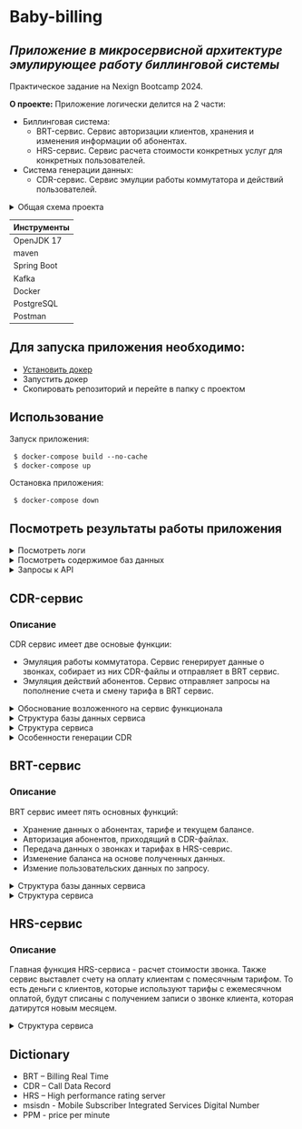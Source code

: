 # Baby-billing
## _Приложение в микросервисной архитектуре эмулирующее работу биллинговой системы_
Практическое задание на Nexign Bootcamp 2024. <br>

**О проекте:** Приложение логически делится на 2 части:
* Биллинговая система:
	* BRT-сервис. Сервис авторизации клиентов, хранения и изменения информации об абонентах.
	* HRS-сервис. Сервис расчета стоимости конкретных услуг для конкретных пользователей.
* Система генерации данных:
	* CDR-сервис. Сервис эмулции работы коммутатора и действий пользователей.
<details>
<summary>Общая схема проекта</summary>
	<p>CDR-сервис передает файлы в BRT-сервис через брокер сообщений, однако запросы на изменение тарифа или пополнение счета посылает напрямую. Также вместе с проектом поднимается pgAdmin.</p>
	<img src="https://raw.githubusercontent.com/IvanCherep/baby-billing/screenshots/images/application_schema.png" alt="Схема проекта">
</details>

| Инструменты |
| ------ |
| OpenJDK 17 |
| maven |
| Spring Boot |
| Kafka |
| Docker |
| PostgreSQL |
| Postman |

## Для запуска приложения необходимо:
* [Установить докер](https://docs.docker.com/get-docker/)
* Запустить докер
* Скопировать репозиторий и перейте в папку с проектом

## Использование

Запуск приложения:
```shell
 $ docker-compose build --no-cache
 $ docker-compose up
```

Остановка приложения:
```shell
 $ docker-compose down
```

## Посмотреть результаты работы приложения
<details>
<summary>Посмотреть логи</summary>
	<br>
	<p> В проекте логируется основная информация о работе системы. А именно: </p>
	<ul>
		<li> Создание нового cdr-файла </li>
		<li> Отправка cdr-файла в brt-сервис </li>
		<li> Получение cdr-файла в brt-сервисе </li>
		<li> Информация о пополнение баланса абонента </li>
		<li> Информация о изменении тарифа абонента </li>
	</ul>
	Пример:
	<img src="https://raw.githubusercontent.com/IvanCherep/baby-billing/screenshots/images/logs_example.png" alt="Пример логов">
	
</details>

<details>
<summary>Посмотреть содержимое баз данных</summary>
	<br>
	<p>Для просмотра содержимого баз данных вместе с проектом подниматеся pgAdmin.</p>
	<p>Для доступа к базам данных через pgAdmin необходимо:</p>
	<ul>
		<li> Перейти по адресу localhost:5050 </li>
		<li> Авторизоваться </li>
		<ul>
			<li> Логин: admin@admin.com </li>
			<li> Пароль: password </li>
		</ul>
		<li> Добавить базу даннух CDR сервиса </li>
		<ul>
			<li> Add New Server </li>
			<li> General -> Name: cdr-service </li>
			<li> Connection -> Host name/address: cdr-service_db </li>
			<li> Connection -> Port: 5432 </li>
			<li> Connection -> Maintenance database: postgres </li>
			<li> Connection -> Username: postgres </li>
			<li> Connection -> Password: changemeinprod! </li>
		</ul>
		<li> Добавить базу данных BRT сервиса </li>
		<ul>
			<li> Add New Server </li>
			<li> General -> Name: brt-service </li>
			<li> Connection -> Host name/address: brt-service_db </li>
			<li> Connection -> Port: 5432 </li>
			<li> Connection -> Maintenance database: postgres </li>
			<li> Connection -> Username: postgres </li>
			<li> Connection -> Password: changemeinprod! </li>
		</ul>
  	</ul>
   	<p>Теперь вы можете просматривать содержимое баз данных cdr-сервиса и brt-сервиса. Для просмтра содержимого необходимо открыть Server(2)->cdr-service->Database(1)->postgres->Schemas(1)->public->Tables(2) или Serverы(2)->brt-service->Database(1)->postgres->Schemas(1)->public->Tables(3) соответственно. </p>
	<p>Посмотрим содержимое таблицы msisdns в brt-service. Как видно, только 1 клиент имеет положительный баланс. Это отличиный повод написать сервис, который будет присылать клиентам с отрицательным балансом уведомление о том, что необходимо пополнить счет. Конечно, сейчас я это делать не буду, но отметим это как точку роста!)</p>
	<img src="https://raw.githubusercontent.com/IvanCherep/baby-billing/screenshots/images/brt-service_db_msisdns_table.png" alt="Содержимое таблицы msisdns">
	<p>Также, давайте посмотрим содержимое таблицы clients в brt-service:</p>
	<img src="https://raw.githubusercontent.com/IvanCherep/baby-billing/screenshots/images/brt-service_db_clients_table.png" alt="Содержимое таблицы clients">
</details>

<details>
<summary>Запросы к API</summary>
	<p>BRT-сервис</p>
	<ul>
		<li>Пополнение счета.</li>
		<ul>
			<li>Адрес сервиса localhost:8082</li>
			<li>PUT /pay/{msisdn}</li>
			<li>Content-Type: application/json</li>
			<li>Пример запроса через postman: <img src="https://raw.githubusercontent.com/IvanCherep/baby-billing/screenshots/images/pay_postman_example.png" alt="pay запрос через postman"></li>
		</ul>
		<li>Смена тарифа.</li>
		<ul>
			<li>Адрес сервиса localhost:8082</li>
			<li>POST /changeTariff</li>
			<li>Content-Type: application/json</li>
			<li>Я не успели дописать реализация с использованием Spring Security. Поэтому сейчас менеджерский логин и пароль отправляется в теле POST запроса. В дальнейших итерациях проекта, это первое, что нужно исправить.</li>
			<li>Пример запроса через postman: <img src="https://raw.githubusercontent.com/IvanCherep/baby-billing/screenshots/images/changeTariff_postman_example.png" alt="changeTariff запрос через postman"></li> 
		</ul>
	</ul>
	<p>HRS-сервис</p>
	<ul>
		<li>Расчет стоимости звонка.</li>
		<ul>
			<li>Адрес сервиса localhost:8083</li>
			<li>POST /calculate</li>
			<li>Content-Type: application/json</li>
			<li>Пример запроса через postman для 30 минутного звонка. Дата последней оплаты датируется прошлым месяцем, стоимость минуты звонка 1.5 у.е.: <img src="https://raw.githubusercontent.com/IvanCherep/baby-billing/screenshots/images/calculate_postman_example.png" alt="calculate запрос через postman"></li>
		</ul>
	</ul>
	<p>Чтобы вам было проще проверять, прикладываю тела к запросам:</p>
	<ul>
		<li>
			<p>PUT localhost:8082/pay/79212345678</p>
<code>{
    "msisdn": 79212345678,
    "money": 100
}</code>
		</li>
  		<li>
			<p>POST localhost:8082/changeTariff</p>
<code>{
    "login": "admin",
    "password": "admin",
    "msisdn": 79218740659,
    "tariffId": 12
}</code>
		</li>
		<li>
			<p>POST localhost:8083/calculate</p>
<code>{
    "msisdn": 79999999999,
    "startTime": 1715526000,
    "endTime": 1715527800,
    "pricePerMinute": 1.5,
    "clientRemainingMinutes": 20,
    "lastPaymentTimestamp": 1712935763,
    "tariffMonthlyFee": 100,
    "tariffMinutesPlan": 20
}</code>
		</li>
	</ul>
</details>


## CDR-сервис
### Описание
CDR сервис имеет две основые функции: <br>
* Эмуляция работы коммутатора. Сервис генерирует данные о звонках, собирает из них CDR-файлы и отправляет в BRT сервис.
* Эмуляция действий абонентов. Сервис отправляет запросы на пополнение счета и смену тарифа в BRT сервис.
<details>
<summary>Обоснование возложенного на сервис функционала</summary>
<p>Функция эмуляции работы коммутатора была заложена в ТЗ CDR-сервиса. В то время, как эмуляция действий абонентов (пополнение счета, смена тарифа), задавалась как общее требованиее к проекту. Мы четко решили, что данный функционал должен быть реализован в рамках одного сервиса, чтобы держать временную согласованность. То есть в том же таймлайне, когда клиенты совершают звонки, эти же клиенты пополняют свои счета и меняют тарифы. Однако, данный подход имеет последствия.</p>
<p>В частности, если смотреть на данные в реальном времени они могут быть искажены. Это происходит из-за использования брокера сообщений в качестве посредника в передаче CDR-файлов. То есть может произойти ситуация, когда пользователь совершил звонок, а после пополнил счет. Но с точки зрения BRT ситуация будет выглядить по другому, потому-что информация о пополнение счета приходит сразу, а информация о звонке должна пройти через несколько итераций (запись в файл, хранение файла, пока в нем не наберется нужное количество записей, ожидание файла в очереди на обработку).</p>
<p>Но такая несогласованнасть с пополнением счета является вполне терпимой. А вот операция с изменением тарифа может привести к гораздо более серьезным последствиям. Например, в случае с клиентом, который совершает звонок и сразу после меняет тариф, произойдет следующее: BRT-сервис сначала изменит тариф, и только через какое-то время обработает запись о звонке клиента. И получается, что данные о звонке в BRT-сервисе будут обработаны по данным нового тарифа, хотя фактически совершлались по условиям прошлого. Мы видим два возможных решения. До совершения звонка, запрашивать данные о тарифе пользователя и передовать их как информацию о звонке в CDR-файле, либо хранить историю изменения состояний абонетов в BRT-сервисе. В рамках данного проекта мы не реализовывали соответствующее решение и рассматриваем это как дальнейшую точку роста проекта.</p>
<p>Так же можно было бы рассмотреть включение генерации действий абонентов в рамки BRT-сервиса. Это решило бы вышеописанные проблемы. Но такое решение мы считаем губительным для дальнейшего развития проекта. Так как мы видим проект логически разделенным на две части: генерация и биллинговый система. И в теории, сервис генерации можно заменить на реальный коммутатор и реаальных пользователей, а биллинговый сервис оставить без изменений. В то время, как включение генерации действий абонентов в рамки биллинговой системы делают это невозможным.</p>
</details>

<details>
<summary>Структура базы данных сервиса</summary>
	<p> Таблица users имеет поле id, для того, чтобы упростить выбор случайного номера телефона из таблицы. Таблица transactions является служебной и используется для того, чтобы проверять правильность работы системы. Так, как обе таблицы являются служебными, было принятно решение, не связывать таблицу transactions с таблицей users при помощи внешних ключей.</p>
	<img src="https://raw.githubusercontent.com/IvanCherep/baby-billing/screenshots/images/cdr-service_db_structure.png" alt="Структура базы данных у BRT-сервиса">
</details>

<details>
<summary>Структура сервиса</summary>
<ul>
	<li> config </li>
	<ul>
		<li> KafkaConfig - Конфигурация для продюсера Kafka. </li>
		<li> MapSerializer - Преобразует объекты типа Map&ltString, byte[]&gt в последовательность байт. Используется в качестве VALUE_SERIALIZER_CLASS для конфигурации Apache Kafka.</li>
		<li> RestTemplateConfig - Создает бин RestTemplate. </li>
	</ul>
	<li> domain </li>
	<ul>
		<li> entities </li>
		<ul>
			<li> CDREntity - Сущность представляющая из себя запись о звонке.</li> 
			<li> UserEntity - Сущность представляющая из себя номер телефона вместе с id.</li>
		</ul>
		<li> AccountRefill - Данные для пополнения счета. </li>
		<li> ManagerWill - Данные для смены тарифа. </li>
	</ul>
	<li> mappers </li>
	<ul>
		<li> impl </li>
		<ul>
			<li> CDREntityStringMapperImpl - Пробразует CDREntity (без id) в строку и обратно.</li> 
		</ul>
		<li> Mapper&ltA, B&gt - Маппинг интерфейс. </li>
	</ul>
	<li> producer </li>
	<ul>
		<li> KafkaProducer - Продюсер сообщений Kafka.</li>
	</ul>
	<li> repoitories </li>
	<ul>
		<li> CDRRepository - Репозиторий для взаимодействия с таблицей, содержащий записи о звонках.</li>
		<li> UserRepository - Репозиторий для взаимодействия с таблицей, содержит номера телефонов клиентов.</li>
	</ul>
	<li> services </li>
	<ul>
		<li> AccountRefillGenerationService - Отправляет запросы в brt-севрис на пополнение всех клиентских счетов на сумму от 1 до 1000 у.е.</li>
		<li> ChangeTariffGenerationService - Выбирает от 1 до 3 случайных клиентов и отправляет запросы в brt-севрис на смену их тарифов.</li>
		<li> FileGenerator - Записыват переданные данные о звонках в файл. После того, как записей в файле становится 10, отправляет файл в FileToKafkaProducerTransfer, который в дальнейшем преобразует его в массив байтов.</li>
		<li> FileToKafkaProducerTransfer - Преобразует файл в массив байтов и отправлят его в Kafka продюсер.</li>
		<li> GeneratorService - Генерирует действия пользователей за 1 год. Сюда относится:</li>
  		<ul>
			<li>  Генерация записей о звонках абонентов и их передача в FileGenerator. </li>
			<li>  Ежемесячный вызов генераторов смены тарифа и пополненичй счета клиентов. </li>
		</ul>
	</ul>
	<li> CdrServiceApplication - запускает приложение.</li>
</ul>
</details>

<details>
<summary>Особенности генерации CDR</summary>
	<br>
	<p>Записи о звонках генерируются в одном потоке. Однако благодаря использованному алгоритму могут накладываться друг на друга, что делает записи не однородными.</p>
	<p>Алгоритм генерации:</p>
	<ul>
		<li> Время начала нового звонка = Время начало прошлого звонка + (Длительность прошлого звонка / 2) </li>
		<li> Время конца нового звонка = Время начала нового зконка + Случайное количество минут от 1 до 120 </li>
		<li> Важно! После формирования любой записи о звонке к времени начала следуюещго звонка с вероятностью 0.5 может прибавиться случайное количество минут от 1 до 1440</li>
	</ul>
</details>

## BRT-сервис
### Описание
BRT сервис имеет пять основных функций:
<ul>
	<li> Хранение данных о абонентах, тарифе и текущем балансе. </li>
	<li> Авторизация абонентов, приходящий в CDR-файлах. </li>
	<li> Передача данных о звонках и тарифах в HRS-севрис. </li>
	<li> Изменение баланса на основе полученных данных. </li>
	<li> Измение пользовательских данных по запросу. </li>
</ul>

<details>
<summary>Структура базы данных сервиса</summary>
	<img src="https://raw.githubusercontent.com/IvanCherep/baby-billing/screenshots/images/brt-service_db_structure.png" alt="Структура базы данных у BRT-сервиса">
</details>

<details>
<summary>Структура сервиса</summary>
<ul>
	<li> config </li>
	<ul>
		<li> KafkaConfig - Конфигурация для консьюмера Kafka. </li>
		<li> MapDeserializer - Преобразует массив байт в объект типа Map&ltString, byte[]&gt. Используется в качестве VALUE_DESERIALIZER_CLASS_CONFIG для конфигурации Apache Kafka.</li>
		<li> MapperConfig - Создает бин ModelMapper. </li>
		<li> RestTemplateConfig - Создает бин RestTemplate. </li>
	</ul>
	<li> consumer </li>
	<ul>
		<li> KafkaProducer - Консьюмер сообщений Kafka.</li>
	</ul>
	<li> controllers </li>
	<ul>
		<li> ClientController - Контроллер принимающий запросы от клиентов. На данный момент принимает только запрос на пополнение счета.</li>
		<li> ManagerController - Контроллер принимающий запросы от менеджеров. На данный момент принимает запросы на смену тарифа.</li>
	</ul>
	<li> domain </li>
	<ul>
		<li> dto </li>
		<ul>
			<li> ClientDto - DTO для клиентской сущности. </li> 
			<li> DataPlanDto - DTO для сущности тарифа. </li>
			<li> MsisdnDto - DTO для сущности номера телефона. </li>
		</ul>
		<li> entity </li>
		<ul>
			<li> ClientEntity - Сущность представляющая из себя данные о клиенте. </li> 
			<li> DataPlanEntity - Сущность представляющая из себя данные о тарифе. </li> 
			<li> MsisdnEntity - Сущность представляющая из себя данные о номере телефоне. </li>
		</ul>
		<li> AccountRefill - Данные для пополнения счета. </li>
		<li> CDR - Данные о звонке. </li>
		<li> ClientBill - Данные о списание денег и минут с клиента от HRS-сервиса. </li>
		<li> ClientCallData - Данные необходимые HRS-сервису для того, чтобы расчитать сколько денег и минут нужно списать с клиента. </li>
		<li> ManagerWill - Данные для смены тарифа. </li>
	</ul>
	<li> mappers </li>
	<ul>
		<li> impl </li>
		<ul>
			<li> CDRMapperImpl - Пробразует запись о звонке в строку и обратно.</li> 
			<li> ClientMapperImpl - Преобразует ClientEntity в ClientDto и обратно.</li> 
			<li> DataPlanMapperImpl - Преобразует DataPlanEntity в DataPlanDto и обратно.</li> 
			<li> MsisdnMapperImpl - Преобразует MsisdnEntity в MsisdnDto и обратно.</li> 
		</ul>
		<li> Mapper&ltA, B&gt - Маппинг интерфейс. </li>
	</ul>
	<li> repoitories </li>
	<ul>
		<li> ClientRepository - Репозиторий для взаимодействия с таблицей клиентов.</li>
		<li> DataPlanRepository - Репозиторий для взаимодействия с таблицей тарифов.</li>
		<li> MsisdnRepository - Репозиторий для взаимодействия с таблицей телефонных номеров и их характеристик.</li>
	</ul>
	<li> services </li>
	<ul>
		<li> BillingService - Сервис принимат запись о звонке, собират данные о клиенте, который совершившил звонок, и передает эти данные для оценки в HRS-сервис. На основе полученных данных изменяет баланс.</li>
		<li> CDRFileHandlerService - Считывает cdr-файл и все записи о звонках, которые относятся к клиентам нашего оператора передает в BillingService. </li>
		<li> ClientManagementService - Сервис выполняет все задачи переданные от клиентских и менеджерских контролллеров. </li>
	</ul>
	<li> BrtServiceApplication - Запускает приложение.</li>
</ul>
</details>

## HRS-сервис
### Описание
<p>Главная функция HRS-сервиса - расчет стоимости звонка. Также сервис выставлет счету на оплату клиентам с помесячным тарифом. То есть деньги с клиентов, которые используют тарифы с ежемесячном оплатой, будут списаны с получением записи о звонке клиента, которая датирутся новым месяцем.</p>
<details>
<summary>Структура сервиса</summary>
<ul>
	<li> controllers </li>
	<ul>
		<li> CustomersCallDataController - Контроллер принимат все необходимые для расчета стоимости звонка данные и возвращает стоимость звонка. </li>
	</ul>
	<li> domain </li>
	<ul>
		<li> ClientBill - Данные о списание денег и минут с клиента. </li>
		<li> ClientCallData - Данные необходимые сервису для того, чтобы расчитать сколько денег и минут нужно списать с клиента. </li>
	</ul>
	<li> services </li>
	<ul>
		<li> BillCalculationService - Сервис расчитывает стоимость звонка на основании полученных данных. </li>
	</ul>
	<li> HrsServiceApplication - Запускает приложение. </li>
</ul>
</details>

## Dictionary
* BRT – Billing Real Time
* CDR – Call Data Record
* HRS – High performance rating server
* msisdn  - Mobile Subscriber Integrated Services Digital Number
* PPM - price per minute
